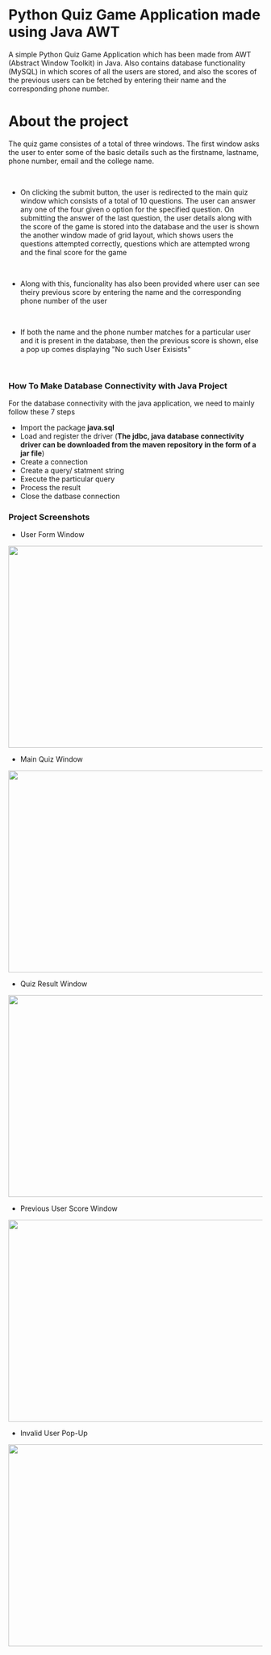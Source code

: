# Python Quiz Game Application made using Java AWT 
A simple Python Quiz Game Application which has been made from AWT (Abstract Window Toolkit) in Java. Also contains database functionality (MySQL) in which scores of all the users are stored, and also the scores of the previous users can be fetched by entering their name and the corresponding phone number.

# About the project
The quiz game consistes of a total of three windows. The first window asks the user to enter some of the basic details such as the firstname, lastname, phone number, 
email and the college name. 

<br />

- On clicking the submit button, the user is redirected to the main quiz window which consists of a total of 10 questions. The user can answer any one of the four given o
option for the specified question. On submitting the answer of the last question, the user details along with the score of the game is stored into the database and the 
user is shown the another window made of grid layout, which shows users the questions attempted correctly, questions which are attempted wrong and the final score for the game

<br />

- Along with this, funcionality has also been provided where user can see theiry previous score by entering the name and the corresponding phone number of the user

<br />

- If both the name and the phone number matches for a particular user and it is present in the database, then the previous score is shown, else a pop up comes displaying
"No such User Exisists"

<br />

### How To Make Database Connectivity with Java Project
For the database connectivity with the java application, we need to mainly follow these 7 steps <br />

-  Import the package **java.sql**
-  Load and register the driver (**The jdbc, java database connectivity driver can be downloaded from the maven repository in the form of a jar file**)
-  Create a connection
-  Create a query/ statment string
-  Execute the particular query
-  Process the result
-  Close the datbase connection

### Project Screenshots

- User Form Window
<img src="https://github.com/Sagar-Wadhwa-726/Sagar-Wadhwa-726-Java-AWT-Python-Quiz-Game-Application/blob/main/ProjectScreenShots/user_form_window.png" width="600" height="400">
<br />

- Main Quiz Window
<img src="https://github.com/Sagar-Wadhwa-726/Sagar-Wadhwa-726-Java-AWT-Python-Quiz-Game-Application/blob/main/ProjectScreenShots/main_quiz_window.png" width="600" height="400">
<br />

- Quiz Result Window
<img src="https://github.com/Sagar-Wadhwa-726/Sagar-Wadhwa-726-Java-AWT-Python-Quiz-Game-Application/blob/main/ProjectScreenShots/quiz_result_window.png" width="600" height="400">
<br />

- Previous User Score Window
<img src="https://github.com/Sagar-Wadhwa-726/Sagar-Wadhwa-726-Java-AWT-Python-Quiz-Game-Application/blob/main/ProjectScreenShots/previous_user_score.png" width="600" height="400">
<br />

- Invalid User Pop-Up
<img src="https://github.com/Sagar-Wadhwa-726/Sagar-Wadhwa-726-Java-AWT-Python-Quiz-Game-Application/blob/main/ProjectScreenShots/invalid_user.png" width="600" height="400">
<br />

